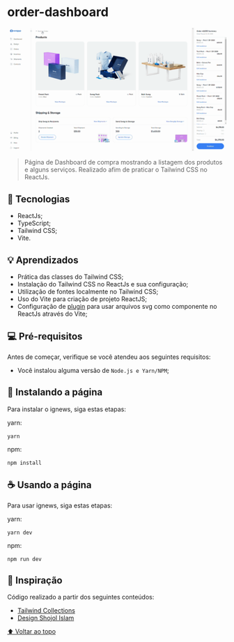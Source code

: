 # order-dashboard

<img src=".github/gif-preview.gif" alt="Dashboard">

> Página de Dashboard de compra mostrando a listagem dos produtos e alguns serviços. Realizado afim de praticar o Tailwind CSS no ReactJs.

## 🚀 Tecnologias

* ReactJs;
* TypeScript;
* Tailwind CSS;
* Vite.

## 💡 Aprendizados

* Prática das classes do Tailwind CSS;
* Instalação do Tailwind CSS no ReactJs e sua configuração;
* Utilização de fontes localmente no Tailwind CSS;
* Uso do Vite para criação de projeto ReactJS;
* Configuração de [plugin](https://www.npmjs.com/package/vite-plugin-svgr) para usar arquivos svg como componente no ReactJs através do Vite;

## 💻 Pré-requisitos

Antes de começar, verifique se você atendeu aos seguintes requisitos:

* Você instalou alguma versão de `Node.js e Yarn/NPM`;

## 🚀 Instalando a página

Para instalar o ignews, siga estas etapas:

yarn:
```
yarn
```

npm:
```
npm install
```

## ☕ Usando a página

Para usar ignews, siga estas etapas:

yarn:
```
yarn dev
```

npm:
```
npm run dev
```

## 🔔 Inspiração

Código realizado a partir dos seguintes conteúdos:

* [Tailwind Collections](https://www.youtube.com/channel/UCgz_8CY-6QVIrVuwA6CpZNA)
* [Design Shojol Islam](https://dribbble.com/shots/17284635-Order-details-page-v2-SwagUp)

[⬆ Voltar ao topo](#order-dashboard)<br>
